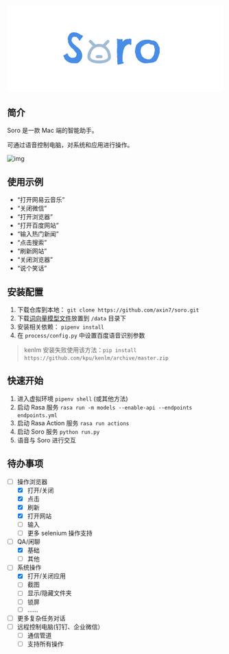 ![logo](./logo.png)

## 简介

Soro 是一款 Mac 端的智能助手。

可通过语音控制电脑，对系统和应用进行操作。



![img](./img.gif)





## 使用示例

- “打开网易云音乐”
- “关闭微信”
- “打开浏览器”
- “打开百度网站”
- “输入热门新闻”
- “点击搜索”
- “刷新网站”
- “关闭浏览器”
- “说个笑话”





## 安装配置

1. 下载仓库到本地： `git clone https://github.com/axin7/soro.git`
2. 下载[词向量模型文件](https://www.yun.cn/s/99ab5d78827b4e8ba84f4c78b9039b99)放置到 `/data` 目录下
3. 安装相关依赖： `pipenv install`
4. 在 `process/config.py` 中设置百度语音识别参数

> kenlm 安装失败使用该方法：`pip install https://github.com/kpu/kenlm/archive/master.zip`





## 快速开始

1. 进入虚拟环境 `pipenv shell`  (或其他方法)
2. 启动 Rasa 服务 `rasa run -m models --enable-api --endpoints endpoints.yml`
3. 启动 Rasa Action 服务 `rasa run actions`
4. 启动 Soro 服务 `python run.py`
5. 语音与 Soro 进行交互





## 待办事项

- [ ] 操作浏览器
  - [x] 打开/关闭
  - [x] 点击
  - [x] 刷新
  - [x] 打开网站
  - [ ] 输入
  - [ ] 更多 selenium 操作支持

- [ ] QA/闲聊
	- [x] 基础
	- [ ] 其他

- [ ] 系统操作
  - [x] 打开/关闭应用
  - [ ] 截图
  - [ ] 显示/隐藏文件夹
  - [ ] 锁屏
  - [ ] ......
- [ ] 更多复杂任务对话
- [ ] 远程控制电脑(钉钉、企业微信）
  - [ ] 通信管道
  - [ ] 支持所有操作